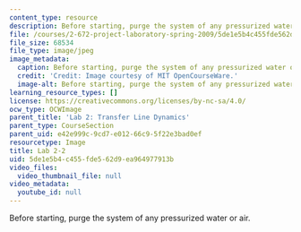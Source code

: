 ```yaml
---
content_type: resource
description: Before starting, purge the system of any pressurized water or air.
file: /courses/2-672-project-laboratory-spring-2009/5de1e5b4c455fde562d9ea964977913b_lab2-2.jpg
file_size: 68534
file_type: image/jpeg
image_metadata:
  caption: Before starting, purge the system of any pressurized water or air.
  credit: 'Credit: Image courtesy of MIT OpenCourseWare.'
  image-alt: Before starting, purge the system of any pressurized water or air.
learning_resource_types: []
license: https://creativecommons.org/licenses/by-nc-sa/4.0/
ocw_type: OCWImage
parent_title: 'Lab 2: Transfer Line Dynamics'
parent_type: CourseSection
parent_uid: e42e999c-9cd7-e012-66c9-5f22e3bad0ef
resourcetype: Image
title: Lab 2-2
uid: 5de1e5b4-c455-fde5-62d9-ea964977913b
video_files:
  video_thumbnail_file: null
video_metadata:
  youtube_id: null
---
```

Before starting, purge the system of any pressurized water or air.